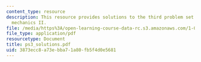 ```yaml
---
content_type: resource
description: This resource provides solutions to the third problem set on engineering
  mechanics II.
file: /media/https%3A/open-learning-course-data-rc.s3.amazonaws.com/1-060-engineering-mechanics-ii-spring-2006/3873ecc8a73ebba71a80fb5f4d0e5681_ps3_solutions.pdf
file_type: application/pdf
resourcetype: Document
title: ps3_solutions.pdf
uid: 3873ecc8-a73e-bba7-1a80-fb5f4d0e5681
---
```

